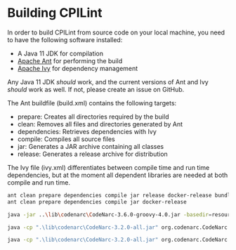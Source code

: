 # Building CPILint

In order to build CPILint from source code on your local machine, you need to have the following software installed:

* A Java 11 JDK for compilation
* [Apache Ant](https://ant.apache.org/) for performing the build
* [Apache Ivy](https://ant.apache.org/ivy/) for dependency management

Any Java 11 JDK *should* work, and the current versions of Ant and Ivy *should* work as well. If not, please create an issue on GitHub.

The Ant buildfile (build.xml) contains the following targets:

* prepare: Creates all directories required by the build
* clean: Removes all files and directories generated by Ant
* dependencies: Retrieves dependencies with Ivy
* compile: Compiles all source files
* jar: Generates a JAR archive containing all classes
* release: Generates a release archive for distribution

The Ivy file (ivy.xml) differentiates between compile time and run time dependencies, but at the moment all dependent libraries are needed at both compile and run time.

```bash
ant clean prepare dependencies compile jar release docker-release bundle-supplemental
ant clean prepare dependencies compile jar docker-release
```

```bash
java -jar ..\lib\codenarc\CodeNarc-3.6.0-groovy-4.0.jar -basedir=resources\if-02-example\src\main\resources\script -rulesetfiles=rulesets\codenarc_rulesets.groovy -report=html:codenarc-report.html -failOnError=false -title="iFlow Governance"

java -cp ".\lib\codenarc\CodeNarc-3.2.0-all.jar" org.codenarc.CodeNarc  -basedir="resources\if-02-example\src\main\resources\script" -rulesetfiles="file:rulesets/codenarc_rules.groovy" -report=html:codenarc-report.html -failOnError=false -title="iFlow Governance"

java -cp ".\lib\codenarc\CodeNarc-3.2.0-all.jar" org.codenarc.CodeNarc  -basedir="resources\if-02-example\src\main\" -rulesetfiles="file:rulesets/codenarc_rules.groovy" -report=json:codenarc-results.json -failOnError=false -title="iFlow Governance"
```